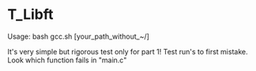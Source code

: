 # T_Libft

Usage: bash gcc.sh [your_path_without_~/]

It's very simple but rigorous test only for part 1!
Test run's to first mistake. Look which function fails in "main.c"
